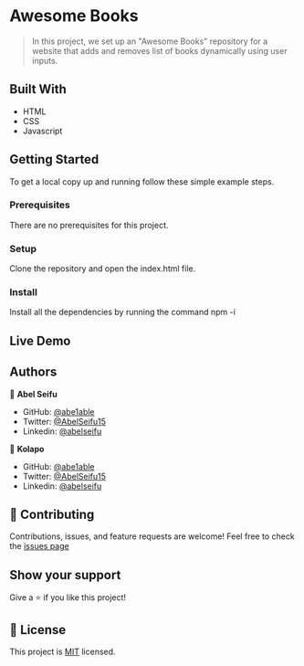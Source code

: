 
# Awesome Books 

> In this project, we set up an "Awesome Books" repository for a website that adds and removes list of books dynamically using user inputs.


## Built With

- HTML
- CSS
- Javascript

## Getting Started


To get a local copy up and running follow these simple example steps.

### Prerequisites

There are no prerequisites for this project.

### Setup

Clone the repository and open the index.html file.

### Install

Install all the dependencies by running the command npm -i

## Live Demo 


## Authors


👤 **Abel Seifu**


- GitHub: [@abe1able](https://github.com/abe1able)
- Twitter: [@AbelSeifu15](https://twitter.com/AbelSeifu15)
- Linkedin: [@abelseifu](https://www.linkedin.com/in/abel-seifu-184543233/)

👤 **Kolapo**


- GitHub: [@abe1able](https://github.com/abe1able)
- Twitter: [@AbelSeifu15](https://twitter.com/AbelSeifu15)
- Linkedin: [@abelseifu](https://www.linkedin.com/in/abel-seifu-184543233/)



## 🤝 Contributing

Contributions, issues, and feature requests are welcome!
Feel free to check the [issues page](https://github.com/Abe1able/Awesome-Books/issues)


## Show your support

Give a ⭐️ if you like this project!


## 📝 License

This project is [MIT](./LICENSE) licensed.
